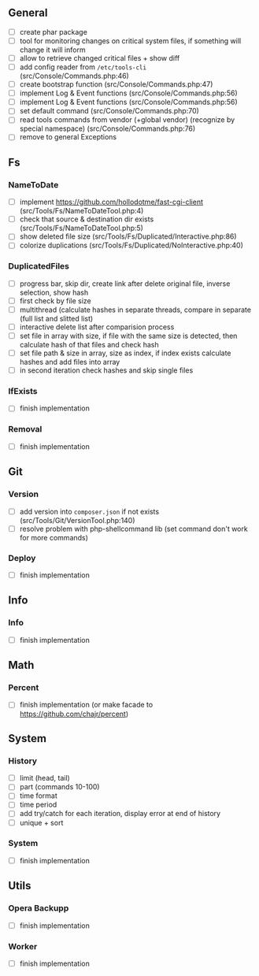 ## General

- [ ] create phar package
- [ ] tool for monitoring changes on critical system files, if something will change it will inform
- [ ] allow to retrieve changed critical files + show diff
- [ ] add config reader from `/etc/tools-cli` (src/Console/Commands.php:46)
- [ ] create bootstrap function (src/Console/Commands.php:47)
- [ ] implement Log & Event functions (src/Console/Commands.php:56)
- [ ] implement Log & Event functions (src/Console/Commands.php:56)
- [ ] set default command (src/Console/Commands.php:70)
- [ ] read tools commands from vendor (+global vendor) (recognize by special namespace) (src/Console/Commands.php:76)
- [ ] remove to general Exceptions

## Fs

### NameToDate
- [ ] implement https://github.com/hollodotme/fast-cgi-client (src/Tools/Fs/NameToDateTool.php:4)
- [ ] check that source & destination dir exists (src/Tools/Fs/NameToDateTool.php:5)
- [ ] show deleted file size (src/Tools/Fs/Duplicated/Interactive.php:86)
- [ ] colorize duplications (src/Tools/Fs/Duplicated/NoInteractive.php:40)

### DuplicatedFiles
- [ ] progress bar, skip dir, create link after delete original file, inverse selection, show hash
- [ ] first check by file size
- [ ] multithread (calculate hashes in separate threads, compare in separate (full list and slitted list)
- [ ] interactive delete list after comparision process
- [ ] set file in array with size, if file with the same size is detected, then calculate hash of that files and check hash
- [ ] set file path & size in array, size as index, if index exists calculate hashes and add files into array
- [ ] in second iteration check hashes and skip single files

### IfExists
- [ ] finish implementation

### Removal
- [ ] finish implementation

## Git

### Version
- [ ] add version into `composer.json` if not exists (src/Tools/Git/VersionTool.php:140)
- [ ] resolve problem with php-shellcommand lib (set command don't work for more commands)

### Deploy
- [ ] finish implementation

## Info

### Info
- [ ] finish implementation

## Math

### Percent
- [ ] finish implementation (or make facade to https://github.com/chajr/percent)

## System

### History
- [ ] limit (head, tail)
- [ ] part (commands 10-100)
- [ ] time format
- [ ] time period
- [ ] add try/catch for each iteration, display error at end of history
- [ ] unique + sort

### System
- [ ] finish implementation

## Utils

### Opera Backupp
- [ ] finish implementation

### Worker
- [ ] finish implementation
